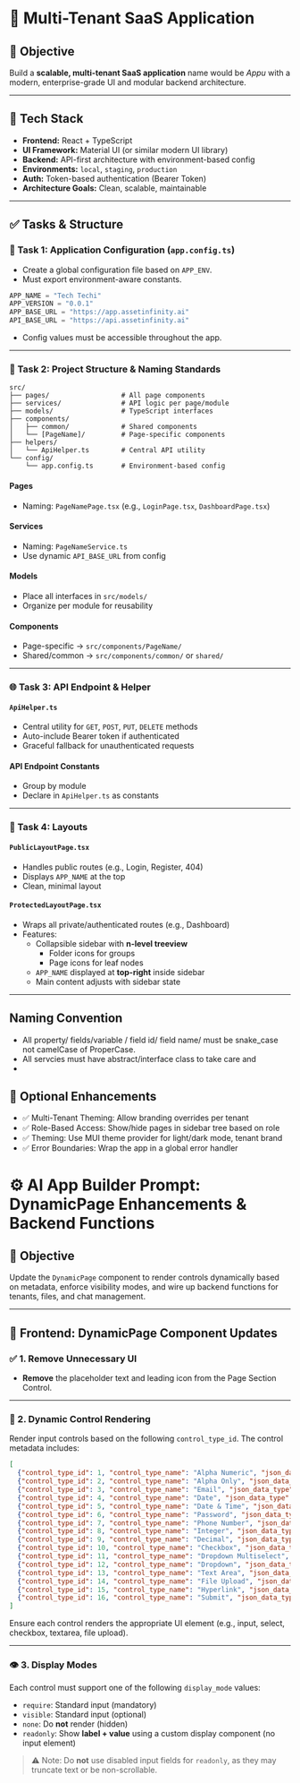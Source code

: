 # 🧠 Multi-Tenant SaaS Application

## 🎯 Objective
Build a **scalable, multi-tenant SaaS application** name would be *Appu* with a modern, enterprise-grade UI and modular backend architecture.

---

## 🧩 Tech Stack

- **Frontend:** React + TypeScript
- **UI Framework:** Material UI (or similar modern UI library)
- **Backend:** API-first architecture with environment-based config
- **Environments:** `local`, `staging`, `production`
- **Auth:** Token-based authentication (Bearer Token)
- **Architecture Goals:** Clean, scalable, maintainable

---

## ✅ Tasks & Structure

### 🔧 Task 1: Application Configuration (`app.config.ts`)
- Create a global configuration file based on `APP_ENV`.
- Must export environment-aware constants.

```ts
APP_NAME = "Tech Techi"
APP_VERSION = "0.0.1"
APP_BASE_URL = "https://app.assetinfinity.ai"
API_BASE_URL = "https://api.assetinfinity.ai"
```

- Config values must be accessible throughout the app.

---

### 📁 Task 2: Project Structure & Naming Standards

```
src/
├── pages/                  # All page components
├── services/               # API logic per page/module
├── models/                 # TypeScript interfaces
├── components/
│   ├── common/             # Shared components
│   └── [PageName]/         # Page-specific components
├── helpers/
│   └── ApiHelper.ts        # Central API utility
└── config/
    └── app.config.ts       # Environment-based config
```

#### Pages
- Naming: `PageNamePage.tsx` (e.g., `LoginPage.tsx`, `DashboardPage.tsx`)

#### Services
- Naming: `PageNameService.ts`
- Use dynamic `API_BASE_URL` from config

#### Models
- Place all interfaces in `src/models/`
- Organize per module for reusability

#### Components
- Page-specific → `src/components/PageName/`
- Shared/common → `src/components/common/` or `shared/`

---

### 🌐 Task 3: API Endpoint & Helper

#### `ApiHelper.ts`
- Central utility for `GET`, `POST`, `PUT`, `DELETE` methods
- Auto-include Bearer token if authenticated
- Graceful fallback for unauthenticated requests

#### API Endpoint Constants
- Group by module
- Declare in `ApiHelper.ts` as constants

---

### 🧱 Task 4: Layouts

#### `PublicLayoutPage.tsx`
- Handles public routes (e.g., Login, Register, 404)
- Displays `APP_NAME` at the top
- Clean, minimal layout

#### `ProtectedLayoutPage.tsx`
- Wraps all private/authenticated routes (e.g., Dashboard)
- Features:
  - Collapsible sidebar with **n-level treeview**
    - Folder icons for groups
    - Page icons for leaf nodes
  - `APP_NAME` displayed at **top-right** inside sidebar
  - Main content adjusts with sidebar state

---
## Naming Convention

- All property/ fields/variable / field id/ field name/ must be snake_case not camelCase of ProperCase. 
- All servcies must have abstract/interface class to take care and
- 
## 🌟 Optional Enhancements

- ✅ Multi-Tenant Theming: Allow branding overrides per tenant
- ✅ Role-Based Access: Show/hide pages in sidebar tree based on role
- ✅ Theming: Use MUI theme provider for light/dark mode, tenant brand
- ✅ Error Boundaries: Wrap the app in a global error handler

# ⚙️ AI App Builder Prompt: DynamicPage Enhancements & Backend Functions

## 🎯 Objective
Update the `DynamicPage` component to render controls dynamically based on metadata, enforce visibility modes, and wire up backend functions for tenants, files, and chat management.

---

## 🧱 Frontend: DynamicPage Component Updates

### ✅ 1. Remove Unnecessary UI
- **Remove** the placeholder text and leading icon from the Page Section Control.

---

### 🧪 2. Dynamic Control Rendering

Render input controls based on the following `control_type_id`. The control metadata includes:

```json
[
  {"control_type_id": 1, "control_type_name": "Alpha Numeric", "json_data_type": "string", "db_data_type": "text"},
  {"control_type_id": 2, "control_type_name": "Alpha Only", "json_data_type": "string", "db_data_type": "date"},
  {"control_type_id": 3, "control_type_name": "Email", "json_data_type": "string", "db_data_type": "text"},
  {"control_type_id": 4, "control_type_name": "Date", "json_data_type": "string", "db_data_type": "date"},
  {"control_type_id": 5, "control_type_name": "Date & Time", "json_data_type": "string", "db_data_type": "datetime"},
  {"control_type_id": 6, "control_type_name": "Password", "json_data_type": "string", "db_data_type": "text"},
  {"control_type_id": 7, "control_type_name": "Phone Number", "json_data_type": "string", "db_data_type": "text"},
  {"control_type_id": 8, "control_type_name": "Integer", "json_data_type": "number", "db_data_type": "integer"},
  {"control_type_id": 9, "control_type_name": "Decimal", "json_data_type": "number", "db_data_type": "decimal"},
  {"control_type_id": 10, "control_type_name": "Checkbox", "json_data_type": "boolean", "db_data_type": "boolean"},
  {"control_type_id": 11, "control_type_name": "Dropdown Multiselect", "json_data_type": "string", "db_data_type": "text"},
  {"control_type_id": 12, "control_type_name": "Dropdown", "json_data_type": "string", "db_data_type": "text"},
  {"control_type_id": 13, "control_type_name": "Text Area", "json_data_type": "string", "db_data_type": "text"},
  {"control_type_id": 14, "control_type_name": "File Upload", "json_data_type": "string", "db_data_type": "text"},
  {"control_type_id": 15, "control_type_name": "Hyperlink", "json_data_type": "string", "db_data_type": "text"},
  {"control_type_id": 16, "control_type_name": "Submit", "json_data_type": "string", "db_data_type": "text"}
]
```

Ensure each control renders the appropriate UI element (e.g., input, select, checkbox, textarea, file upload).

---

### 👁 3. Display Modes

Each control must support one of the following `display_mode` values:

- `require`: Standard input (mandatory)
- `visible`: Standard input (optional)
- `none`: Do **not** render (hidden)
- `readonly`: Show **label + value** using a custom display component (no input element)

> ⚠️ Note: Do **not** use disabled input fields for `readonly`, as they may truncate text or be non-scrollable.
